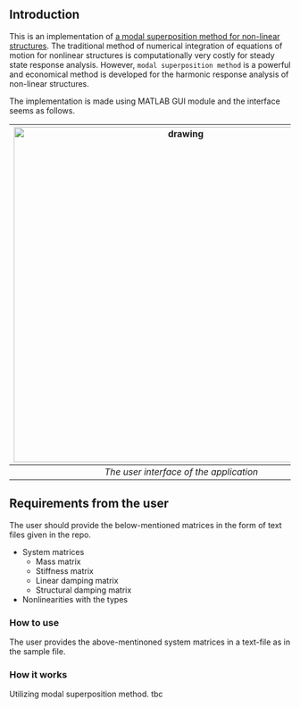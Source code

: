 ## Introduction
This is an implementation of [a modal superposition method for non-linear structures](https://scholar.google.com/citations?view_op=view_citation&hl=en&user=WqtD98YAAAAJ&citation_for_view=WqtD98YAAAAJ:aqlVkmm33-oC). The traditional method of numerical integration of equations of motion for nonlinear structures is computationally very costly for steady state response analysis. However, `modal superposition method` is a powerful and economical method is developed for the harmonic response analysis of non-linear structures.

The implementation is made using MATLAB GUI module and the interface seems as follows.

| <img src="https://github.com/koraymelih/nonlinear-vibrations/assets/92992383/a3ce2754-e4ed-460e-b96c-4a7dd1d36d19" alt="drawing" width="600"/> |
|:--:|
| *The user interface of the application* |

## Requirements from the user
The user should provide the below-mentioned matrices in the form of text files given in the repo.
- System matrices
  - Mass matrix
  - Stiffness matrix
  - Linear damping matrix
  - Structural damping matrix
- Nonlinearities with the types 

### How to use
The user provides the above-mentinoned system matrices in a text-file as in the sample file.

### How it works
Utilizing modal superposition method.
tbc

<!---
Provided the
Linear modlari 
Calculating the linear modes.
Adding the nonlinearities 
Given the stiffness damping ans mass matrix, linear modal analysis... as user requires... mod shapelarini hesapliyo..

with modal superposition method
-->


